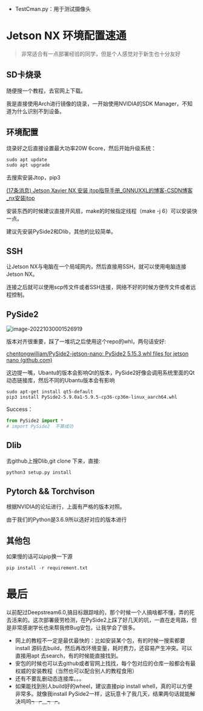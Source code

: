 - TestCman.py：用于测试摄像头

# Jetson NX 环境配置速通

> 非常适合有一点部署经验的同学，但是个人感觉对于新生也十分友好

## SD卡烧录

随便搜一个教程，去官网上下载。

我是直接使用Arch进行镜像的烧录，一开始使用NVIDIA的SDK Manager，不知道为什么识别不到设备。



## 环境配置

烧录好之后直接设置最大功率20W 6core，然后开始升级系统：

```python
sudo apt update
sudo apt upgrade
```

去搜索安装Jtop，pip3

[(17条消息) Jetson Xavier NX 安装 jtop指导手册_GNNUXXL的博客-CSDN博客_nx安装jtop](https://blog.csdn.net/GNNUXXL/article/details/119246587)

安装东西的时候建议直接开风扇，make的时候指定线程（make -j 6）可以安装快一点。

建议先安装PySide2和Dlib，其他的比较简单。

## SSH

让Jetson NX与电脑在一个局域网内，然后直接用SSH，就可以使用电脑连接Jetson NX。

连接之后就可以使用scp传文件或者SSH连接，网络不好的时候方便传文件或者远程控制。

## PySide2

![image-20221030001526919](C:/Users/BlackFriday/AppData/Roaming/Typora/typora-user-images/image-20221030001526919.png)

版本对齐很重要，踩了一堆坑之后使用这个repo的whl，两句话安好:

[chentongwilliam/PySide2-jetson-nano: PySide2 5.15.3 whl files for jetson nano (github.com)](https://github.com/chentongwilliam/PySide2-jetson-nano)

这边提一嘴，Ubantu的版本会影响Qt的版本，PySide2好像会调用系统里面的Qt动态链接库，然后不同的Ubantu版本会有影响

```
sudo apt-get install qt5-default
pip3 install PySide2-5.9.0a1-5.9.5-cp36-cp36m-linux_aarch64.whl
```

Success：

```python
from PySide2 import *
# import PySide2  不算成功
```

## Dlib

去github上搜Dlib,git clone 下来，直接:

```python
python3 setup.py install
```



## Pytorch && Torchvison

根据NVIDIA的论坛进行，上面有严格的版本对照。

由于我们的Python是3.6.9所以选好对应的版本进行



## 其他包

如果慢的话可以pip换一下源

```python
pip install -r requirement.txt
```

# 最后

以前配过Deepstream6.0,搞目标跟踪啥的，那个时候一个人搞啥都不懂，弄的死去活来的。这次部署疲劳检测，在PySide2上踩了好几天的坑，一直在走弯路，但是非常感谢学长也来帮我修Bug安包，让我学会了很多。

- 网上的教程不一定是最优最快的：比如安装某个包，有的时候一搜索都要install 源码去build，然后再改环境变量，耗时费力，还容易产生冲突。可以直接用apt 去search，有的时候能直接找到。
- 安包的时候也可以去github或者官网上找找，每个包对应的仓库一般都会有最权威的安装教程（当然也可以配合别人的教程食用）
- 还有不要乱删动态连接库。。。
- 如果能找到别人build好的wheel，建议直接pip install whell，真的可以方便非常多。就像我install PySide2一样，这玩意卡了我几天，结果两句话就能解决呜呜┭┮﹏┭┮。
